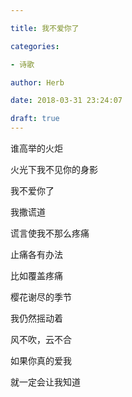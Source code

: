 ```yaml
---

title: 我不爱你了

categories:

- 诗歌

author: Herb

date: 2018-03-31 23:24:07

draft: true
---
```


谁高举的火炬

火光下我不见你的身影

我不爱你了

我撒谎道



谎言使我不那么疼痛

止痛各有办法

比如覆盖疼痛



樱花谢尽的季节

我仍然摇动着

风不吹，云不合



如果你真的爱我

就一定会让我知道